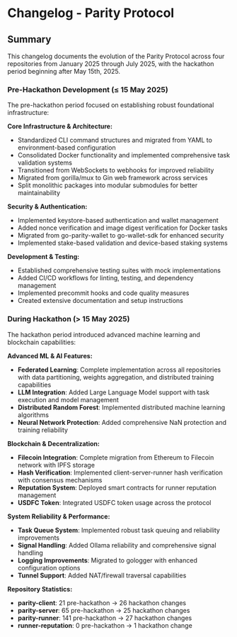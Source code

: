 # Changelog - Parity Protocol

## Summary

This changelog documents the evolution of the Parity Protocol across four repositories from January 2025 through July 2025, with the hackathon period beginning after May 15th, 2025.

### Pre-Hackathon Development (≤ 15 May 2025)

The pre-hackathon period focused on establishing robust foundational infrastructure:

**Core Infrastructure & Architecture:**

- Standardized CLI command structures and migrated from YAML to environment-based configuration
- Consolidated Docker functionality and implemented comprehensive task validation systems
- Transitioned from WebSockets to webhooks for improved reliability
- Migrated from gorilla/mux to Gin web framework across services
- Split monolithic packages into modular submodules for better maintainability

**Security & Authentication:**

- Implemented keystore-based authentication and wallet management
- Added nonce verification and image digest verification for Docker tasks
- Migrated from go-parity-wallet to go-wallet-sdk for enhanced security
- Implemented stake-based validation and device-based staking systems

**Development & Testing:**

- Established comprehensive testing suites with mock implementations
- Added CI/CD workflows for linting, testing, and dependency management
- Implemented precommit hooks and code quality measures
- Created extensive documentation and setup instructions

### During Hackathon (> 15 May 2025)

The hackathon period introduced advanced machine learning and blockchain capabilities:

**Advanced ML & AI Features:**

- **Federated Learning**: Complete implementation across all repositories with data partitioning, weights aggregation, and distributed training capabilities
- **LLM Integration**: Added Large Language Model support with task execution and model management
- **Distributed Random Forest**: Implemented distributed machine learning algorithms
- **Neural Network Protection**: Added comprehensive NaN protection and training reliability

**Blockchain & Decentralization:**

- **Filecoin Integration**: Complete migration from Ethereum to Filecoin network with IPFS storage
- **Hash Verification**: Implemented client-server-runner hash verification with consensus mechanisms
- **Reputation System**: Deployed smart contracts for runner reputation management
- **USDFC Token**: Integrated USDFC token usage across the protocol

**System Reliability & Performance:**

- **Task Queue System**: Implemented robust task queuing and reliability improvements
- **Signal Handling**: Added Ollama reliability and comprehensive signal handling
- **Logging Improvements**: Migrated to gologger with enhanced configuration options
- **Tunnel Support**: Added NAT/firewall traversal capabilities

**Repository Statistics:**

- **parity-client**: 21 pre-hackathon → 26 hackathon changes
- **parity-server**: 65 pre-hackathon → 25 hackathon changes
- **parity-runner**: 141 pre-hackathon → 27 hackathon changes
- **runner-reputation**: 0 pre-hackathon → 1 hackathon change
